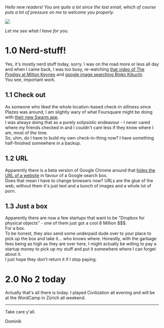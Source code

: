 *Hello new readers! You are quite a lot since the last email, which of course puts a lot of pressure on me to welcome you properly.*

![](http://irregularity.lolproject.de/wp-content/uploads/sites/2/2014/05/thinking.gif)

*Let me see what I have for you.*

# 1.0 Nerd-stuff!

Yes, it's mostly nerd stuff today, sorry. I was on the road more or less all day and when I came back, I was too busy, re-watching [that video of The Prodigy at Milton Keynes](http://vimeo.com/56824028) and [google image searching Rinko Kikuchi](https://www.google.com/search?q=rinko+kikuchi&source=lnms&tbm=isch).  
You see, important work.

## 1.1 Check out

As someone who liked the whole location-based check-in silliness since Plazes was around, I am slightly wary of what Foursquare might be doing with [their new Swarm app](http://www.theverge.com/2014/5/1/5666062/foursquare-swarm-new-app).  
I was always doing that as a purely solipsistic endeavour - I never cared where my friends checked in and I couldn't care less if they know where I am, most of the time.  
So, uhm, do I have to build my own check-in-thing now? I have something half-finished somewhere in a backup.

## 1.2 URL

Apparently there is a beta version of Google Chrome around that [hides the URL of a website](http://www.allenpike.com/2014/burying-the-url/) in favour of a Google search box.  
Does that mean I have to change browsers now? URLs are the glue of the web, without them it's just text and a bunch of images and a whole lot of porn.

## 1.3 Just a box

Apparently there are now a few startups that want to be "Dropbox for physical objects" - one of them just got a cool 8 Million $$$.  
For a box.  
To be honest, they also send some underpaid dude over to your place to pick up the box and take it… who knows where. Honestly, with the garbage fees being as high as they are over here, I might actually be willing to pay a startup money to pick up my stuff and put it somewhere where I can forget about it.  
I just hope they don't return it if I stop paying.

# 2.0 No 2 today

Actually that's all there is today. I played Civilization all evening and will be at the WordCamp in Zürich all weekend.

---

Take care y'all.

Dominik